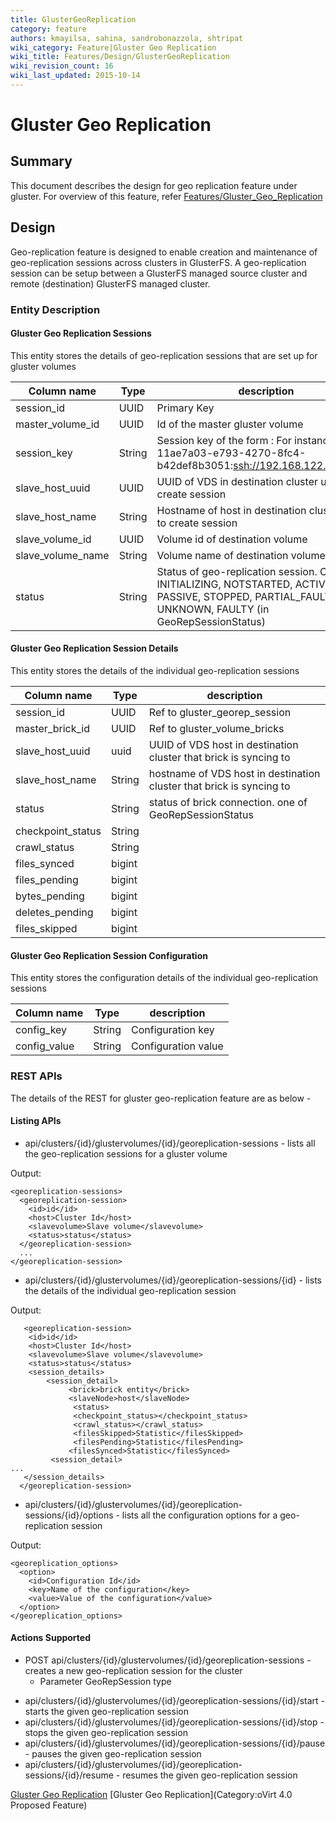 ```yaml
---
title: GlusterGeoReplication
category: feature
authors: kmayilsa, sahina, sandrobonazzola, shtripat
wiki_category: Feature|Gluster Geo Replication
wiki_title: Features/Design/GlusterGeoReplication
wiki_revision_count: 16
wiki_last_updated: 2015-10-14
---
```


# Gluster Geo Replication

## Summary

This document describes the design for geo replication feature under gluster. For overview of this feature, refer [Features/Gluster_Geo_Replication](/develop/release-management/features/gluster/gluster-geo-replication/)

## Design

Geo-replication feature is designed to enable creation and maintenance of geo-replication sessions across clusters in GlusterFS. A geo-replication session can be setup between a GlusterFS managed source cluster and remote (destination) GlusterFS managed cluster.

### Entity Description

#### Gluster Geo Replication Sessions

This entity stores the details of geo-replication sessions that are set up for gluster volumes

| Column name         | Type   | description                                                                                                                                             |
|---------------------|--------|---------------------------------------------------------------------------------------------------------------------------------------------------------|
| session_id         | UUID   | Primary Key                                                                                                                                             |
| master_volume_id  | UUID   | Id of the master gluster volume                                                                                                                         |
| session_key        | String | Session key of the form <masternode uuid>:<ssh url for slave volume> For instance, 11ae7a03-e793-4270-8fc4-b42def8b3051:<ssh://192.168.122.14>::slave2  |
| slave_host_uuid   | UUID   | UUID of VDS in destination cluster used to create session                                                                                               |
| slave_host_name   | String | Hostname of host in destination cluster used to create session                                                                                          |
| slave_volume_id   | UUID   | Volume id of destination volume                                                                                                                         |
| slave_volume_name | String | Volume name of destination volume                                                                                                                       |
| status              | String | Status of geo-replication session. One of INITIALIZING, NOTSTARTED, ACTIVE, PASSIVE, STOPPED, PARTIAL_FAULTY, UNKNOWN, FAULTY (in GeoRepSessionStatus) |

#### Gluster Geo Replication Session Details

This entity stores the details of the individual geo-replication sessions

| Column name        | Type   | description                                                          |
|--------------------|--------|----------------------------------------------------------------------|
| session_id        | UUID   | Ref to gluster_georep_session                                      |
| master_brick_id  | UUID   | Ref to gluster_volume_bricks                                       |
| slave_host_uuid  | uuid   | UUID of VDS host in destination cluster that brick is syncing to     |
| slave_host_name  | String | hostname of VDS host in destination cluster that brick is syncing to |
| status             | String | status of brick connection. one of GeoRepSessionStatus               |
| checkpoint_status | String |                                                                      |
| crawl_status      | String |                                                                      |
| files_synced      | bigint |                                                                      |
| files_pending     | bigint |                                                                      |
| bytes_pending     | bigint |                                                                      |
| deletes_pending   | bigint |                                                                      |
| files_skipped     | bigint |                                                                      |

#### Gluster Geo Replication Session Configuration

This entity stores the configuration details of the individual geo-replication sessions

| Column name   | Type   | description         |
|---------------|--------|---------------------|
| config_key   | String | Configuration key   |
| config_value | String | Configuration value |

### REST APIs

The details of the REST for gluster geo-replication feature are as below -

#### Listing APIs

*   api/clusters/{id}/glustervolumes/{id}/georeplication-sessions - lists all the geo-replication sessions for a gluster volume

Output:

    <georeplication-sessions>
      <georeplication-session>
        <id>id</id>
        <host>Cluster Id</host>
        <slavevolume>Slave volume</slavevolume>
        <status>status</status>
      </georeplication-session>
      ...
    </georeplication-session>

*   api/clusters/{id}/glustervolumes/{id}/georeplication-sessions/{id} - lists the details of the individual geo-replication session

Output:

       <georeplication-session>
        <id>id</id>
        <host>Cluster Id</host>
        <slavevolume>Slave volume</slavevolume>
        <status>status</status>
        <session_details>
            <session_detail>
                 <brick>brick entity</brick>
                 <slaveNode>host</slaveNode>
                  <status>
                  <checkpoint_status></checkpoint_status>
                  <crawl_status></crawl_status>
                  <filesSkipped>Statistic</filesSkipped>
                  <filesPending>Statistic</filesPending>
                 <filesSynced>Statistic</filesSynced>
             <session_detail>
    ...
       </session_details>
      </georeplication-session>

*   api/clusters/{id}/glustervolumes/{id}/georeplication-sessions/{id}/options - lists all the configuration options for a geo-replication session

Output:

    <georeplication_options>
      <option>
        <id>Configuration Id</id>
        <key>Name of the configuration</key>
        <value>Value of the configuration</value>
      </option>
    </georeplication_options>

#### Actions Supported

*   POST api/clusters/{id}/glustervolumes/{id}/georeplication-sessions - creates a new geo-replication session for the cluster
    -   Parameter GeoRepSession type

<!-- -->

*   api/clusters/{id}/glustervolumes/{id}/georeplication-sessions/{id}/start - starts the given geo-replication session
*   api/clusters/{id}/glustervolumes/{id}/georeplication-sessions/{id}/stop - stops the given geo-replication session
*   api/clusters/{id}/glustervolumes/{id}/georeplication-sessions/{id}/pause - pauses the given geo-replication session
*   api/clusters/{id}/glustervolumes/{id}/georeplication-sessions/{id}/resume - resumes the given geo-replication session

[Gluster Geo Replication](/develop/release-management/features/) [Gluster Geo Replication](Category:oVirt 4.0 Proposed Feature)
